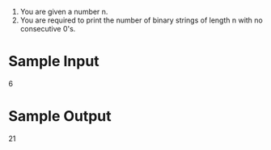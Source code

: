 1. You are given a number n.
2. You are required to print the number of binary strings of length n with no consecutive 0's.


# Sample Input

6

# Sample Output

21